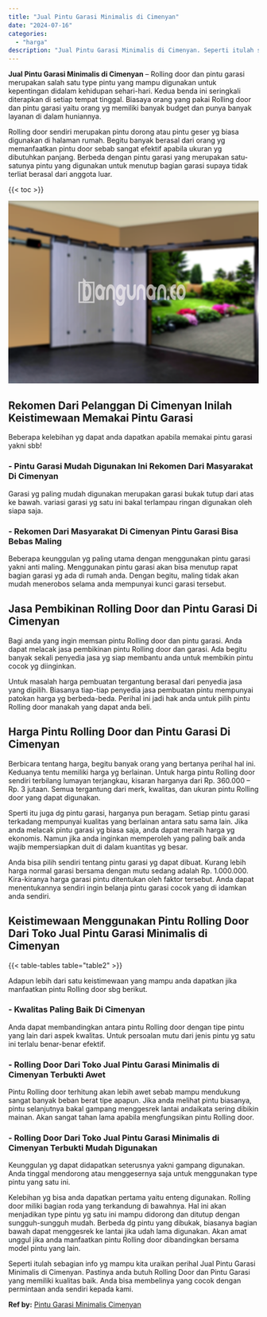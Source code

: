 ```yaml
---
title: "Jual Pintu Garasi Minimalis di Cimenyan"
date: "2024-07-16"
categories: 
  - "harga"
description: "Jual Pintu Garasi Minimalis di Cimenyan. Seperti itulah sebagian info yg mampu kita uraikan perihal Jual Pintu Garasi Minimalis di Cimenyan. Pastinya anda bu..."
---
```


**Jual Pintu Garasi Minimalis di Cimenyan** – Rolling door dan pintu garasi merupakan salah satu type pintu yang mampu digunakan untuk kepentingan didalam kehidupan sehari-hari. Kedua benda ini seringkali diterapkan di setiap tempat tinggal. Biasaya orang yang pakai Rolling door dan pintu garasi yaitu orang yg memiliki banyak budget dan punya banyak layanan di dalam huniannya.

Rolling door sendiri merupakan pintu dorong atau pintu geser yg biasa digunakan di halaman rumah. Begitu banyak berasal dari orang yg memanfaatkan pintu door sebab sangat efektif apabila ukuran yg dibutuhkan panjang. Berbeda dengan pintu garasi yang merupakan satu-satunya pintu yang digunakan untuk menutup bagian garasi supaya tidak terliat berasal dari anggota luar.

{{< toc >}}

![Jual Pintu Garasi Minimalis di Cimenyan](/images/pintu-garasi-37.png)

## Rekomen Dari Pelanggan Di Cimenyan Inilah Keistimewaan Memakai Pintu Garasi

Beberapa kelebihan yg dapat anda dapatkan apabila memakai pintu garasi yakni sbb!

### \- Pintu Garasi Mudah Digunakan Ini Rekomen Dari Masyarakat Di Cimenyan

Garasi yg paling mudah digunakan merupakan garasi bukak tutup dari atas ke bawah. variasi garasi yg satu ini bakal terlampau ringan digunakan oleh siapa saja.

### \- Rekomen Dari Masyarakat Di Cimenyan Pintu Garasi Bisa Bebas Maling

Beberapa keunggulan yg paling utama dengan menggunakan pintu garasi yakni anti maling. Menggunakan pintu garasi akan bisa menutup rapat bagian garasi yg ada di rumah anda. Dengan begitu, maling tidak akan mudah menerobos selama anda mempunyai kunci garasi tersebut.

## Jasa Pembikinan Rolling Door dan Pintu Garasi Di Cimenyan

Bagi anda yang ingin memsan pintu Rolling door dan pintu garasi. Anda dapat melacak jasa pembikinan pintu Rolling door dan garasi. Ada begitu banyak sekali penyedia jasa yg siap membantu anda untuk membikin pintu cocok yg diinginkan.

Untuk masalah harga pembuatan tergantung berasal dari penyedia jasa yang dipilih. Biasanya tiap-tiap penyedia jasa pembuatan pintu mempunyai patokan harga yg berbeda-beda. Perihal ini jadi hak anda untuk pilih pintu Rolling door manakah yang dapat anda beli.

## Harga Pintu Rolling Door dan Pintu Garasi Di Cimenyan

Berbicara tentang harga, begitu banyak orang yang bertanya perihal hal ini. Keduanya tentu memiliki harga yg berlainan. Untuk harga pintu Rolling door sendiri terbilang lumayan terjangkau, kisaran harganya dari Rp. 360.000 – Rp. 3 jutaan. Semua tergantung dari merk, kwalitas, dan ukuran pintu Rolling door yang dapat digunakan.

Sperti itu juga dg pintu garasi, harganya pun beragam. Setiap pintu garasi terkadang mempunyai kualitas yang berlainan antara satu sama lain. Jika anda melacak pintu garasi yg biasa saja, anda dapat meraih harga yg ekonomis. Namun jika anda inginkan memperoleh yang paling baik anda wajib mempersiapkan duit di dalam kuantitas yg besar.

Anda bisa pilih sendiri tentang pintu garasi yg dapat dibuat. Kurang lebih harga normal garasi bersama dengan mutu sedang adalah Rp. 1.000.000. Kira-kiranya harga garasi pintu ditentukan oleh faktor tersebut. Anda dapat menentukannya sendiri ingin belanja pintu garasi cocok yang di idamkan anda sendiri.

## Keistimewaan Menggunakan Pintu Rolling Door Dari Toko Jual Pintu Garasi Minimalis di Cimenyan

{{< table-tables table="table2" >}}

Adapun lebih dari satu keistimewaan yang mampu anda dapatkan jika manfaatkan pintu Rolling door sbg berikut.

### \- Kwalitas Paling Baik Di Cimenyan

Anda dapat membandingkan antara pintu Rolling door dengan tipe pintu yang lain dari aspek kwalitas. Untuk persoalan mutu dari jenis pintu yg satu ini terlalu benar-benar efektif.

### \- Rolling Door Dari Toko Jual Pintu Garasi Minimalis di Cimenyan Terbukti Awet

Pintu Rolling door terhitung akan lebih awet sebab mampu mendukung sangat banyak beban berat tipe apapun. Jika anda melihat pintu biasanya, pintu selanjutnya bakal gampang menggesrek lantai andaikata sering dibikin mainan. Akan sangat tahan lama apabila mengfungsikan pintu Rolling door.

### \- Rolling Door Dari Toko Jual Pintu Garasi Minimalis di Cimenyan Terbukti Mudah Digunakan

Keunggulan yg dapat didapatkan seterusnya yakni gampang digunakan. Anda tinggal mendorong atau menggesernya saja untuk menggunakan type pintu yang satu ini.

Kelebihan yg bisa anda dapatkan pertama yaitu enteng digunakan. Rolling door miliki bagian roda yang terkandung di bawahnya. Hal ini akan menjadikan type pintu yg satu ini mampu didorong dan ditutup dengan sungguh-sungguh mudah. Berbeda dg pintu yang dibukak, biasanya bagian bawah dapat menggesrek ke lantai jika udah lama digunakan. Akan amat unggul jika anda manfaatkan pintu Rolling door dibandingkan bersama model pintu yang lain.

Seperti itulah sebagian info yg mampu kita uraikan perihal Jual Pintu Garasi Minimalis di Cimenyan. Pastinya anda butuh Rolling Door dan Pintu Garasi yang memiliki kualitas baik. Anda bisa membelinya yang cocok dengan permintaan anda sendiri kepada kami.

**Ref by:** [Pintu Garasi Minimalis Cimenyan](https://id.wikipedia.org/wiki/Pintu)
